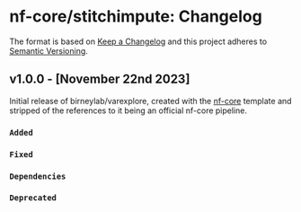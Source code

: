 # nf-core/stitchimpute: Changelog

The format is based on [Keep a Changelog](https://keepachangelog.com/en/1.0.0/)
and this project adheres to [Semantic Versioning](https://semver.org/spec/v2.0.0.html).

## v1.0.0 - [November 22nd 2023]

Initial release of birneylab/varexplore, created with the [nf-core](https://nf-co.re/) template and stripped of the references to it being an official nf-core pipeline.

### `Added`

### `Fixed`

### `Dependencies`

### `Deprecated`
